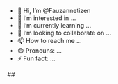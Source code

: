 - 👋 Hi, I’m @Fauzannetizen
- 👀 I’m interested in ...
- 🌱 I’m currently learning ...
- 💞️ I’m looking to collaborate on ...
- 📫 How to reach me ...
- 😄 Pronouns: ...
- ⚡ Fun fact: ...

<!---
Fauzannetizen/Fauzannetizen is a ✨ special ✨ repository because its `README.md` (this file) appears on your GitHub profile.
You can click the Preview link to take a look at your changes.
--->##
